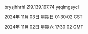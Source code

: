 brysjhhrhl 219.139.197.74 yqqlmgsycl

2024年 11月 03日 星期日 01:30:02 CST

2024年 11月 02日 星期六 17:30:02 GMT

